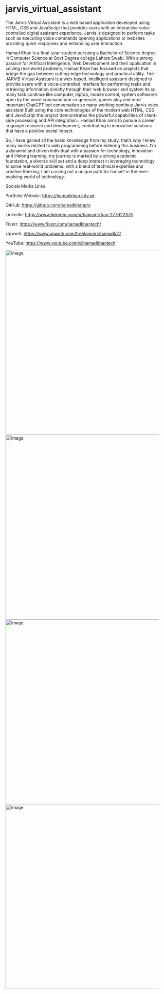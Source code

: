 # jarvis_virtual_assistant
The Jarvis Virtual Assistant is a web based application developed using HTML, CSS and JavaScript that provides users with an interactive voice controlled digital assistant experience. Jarvis is designed to perform tasks such as executing voice commands opening applications or websites providing quick responses and enhancing user interaction.

Hamad Khan is a final-year student pursuing a Bachelor of Science degree in Computer Science at Govt Degree college Lahore Swabi. With a strong passion for Artificial Intelligence, Web Development and their application in solving real-world problems, Hamad Khan has focused on projects that bridge the gap between cutting-edge technology and practical utility. The JARVIS Virtual Assistant is a web-based, intelligent assistant designed to provide users with a voice-controlled interface for performing tasks and retrieving information directly through their web browser and system Its so many task continue like computer, laptop, mobile control, system software’s open by the voice command and cv generate, games play and most important ChatGPT bot conversation so many working continue Jarvis voice assistant Built using the core technologies of the modern web HTML, CSS and JavaScript the project demonstrates the powerful capabilities of client-side processing and API integration.. Hamad Khan aims to pursue a career in google research and development, contributing to innovative solutions that have a positive social impact.

So, I have gained all the basic knowledge from my study. that’s why I knew many works related to web programming before entering this business. I’m a dynamic and driven individual with a passion for technology, innovation and lifelong learning. my journey is marked by a strong academic foundation, a diverse skill set and a deep interest in leveraging technology to solve real-world problems. with a blend of technical expertise and creative thinking, I am carving out a unique path for himself in the ever-evolving world of technology.

Socials Media Links

Portfolio Website: https://hamadkhan.infy.uk

GitHub: https://github.com/hamadkhanpro

LinkedIn: https://www.linkedin.com/in/hamad-khan-277622373

Fiverr: https://www.fiverr.com/hamadkhantech/

Upwork: https://www.upwork.com/freelancers/hamadk27

YouTube: https://www.youtube.com/@hamadkhantech

<img width="1349" height="605" alt="Image" src="https://github.com/user-attachments/assets/ed6ec42e-d33d-41dd-b9a3-007befaa1613" />

<img width="1349" height="604" alt="Image" src="https://github.com/user-attachments/assets/289ae17c-a77e-488c-975e-a37151471e58" />

<img width="1345" height="604" alt="Image" src="https://github.com/user-attachments/assets/bc63c4b5-838f-4ddd-b1ac-d9401f9b5b81" />

<img width="1350" height="604" alt="Image" src="https://github.com/user-attachments/assets/18881601-1b39-4830-88a4-1441ab971522" />
